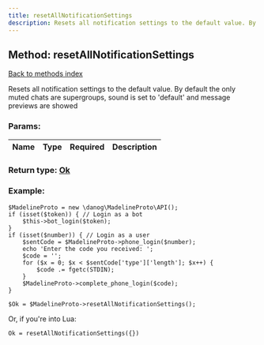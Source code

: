 ```yaml
---
title: resetAllNotificationSettings
description: Resets all notification settings to the default value. By default the only muted chats are supergroups, sound is set to 'default' and message previews are showed
---
```

## Method: resetAllNotificationSettings  
[Back to methods index](index.md)


Resets all notification settings to the default value. By default the only muted chats are supergroups, sound is set to 'default' and message previews are showed

### Params:

| Name     |    Type       | Required | Description |
|----------|:-------------:|:--------:|------------:|


### Return type: [Ok](../types/Ok.md)

### Example:


```
$MadelineProto = new \danog\MadelineProto\API();
if (isset($token)) { // Login as a bot
    $this->bot_login($token);
}
if (isset($number)) { // Login as a user
    $sentCode = $MadelineProto->phone_login($number);
    echo 'Enter the code you received: ';
    $code = '';
    for ($x = 0; $x < $sentCode['type']['length']; $x++) {
        $code .= fgetc(STDIN);
    }
    $MadelineProto->complete_phone_login($code);
}

$Ok = $MadelineProto->resetAllNotificationSettings();
```

Or, if you're into Lua:

```
Ok = resetAllNotificationSettings({})
```


